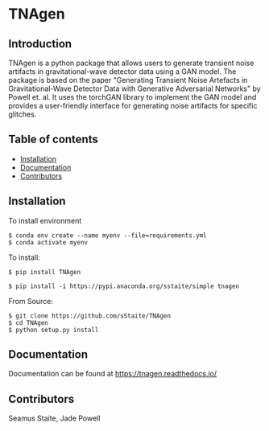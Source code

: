 

# TNAgen
## Introduction
TNAgen is a python package that allows users to generate transient noise artifacts in gravitational-wave detector data using a GAN model. The package is based on the paper "Generating Transient Noise Artefacts in Gravitational-Wave Detector Data with Generative Adversarial Networks" by Powell et. al. It uses the torchGAN library to implement the GAN model and provides a user-friendly interface for generating noise artifacts for specific glitches.

## Table of contents
* [Installation](#Installation)
* [Documentation](#Documentation)
* [Contributors](#Contributors)

## Installation

To install environment

```console
$ conda env create --name myenv --file=requirements.yml
$ conda activate myenv
```

To install:
```console
$ pip install TNAgen
```

```console
$ pip install -i https://pypi.anaconda.org/sstaite/simple tnagen
```

From Source:
```console
$ git clone https://github.com/sStaite/TNAgen
$ cd TNAgen
$ python setup.py install
```

## Documentation
Documentation can be found at https://tnagen.readthedocs.io/


## Contributors
Seamus Staite, Jade Powell

